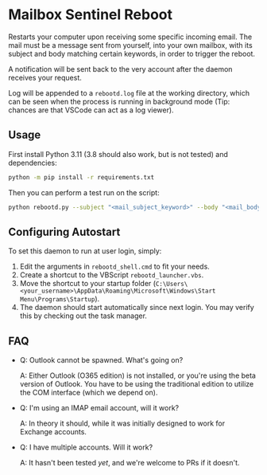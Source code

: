 
# Mailbox Sentinel Reboot

Restarts your computer upon receiving some specific incoming email. The mail must be a message sent from yourself, into your own mailbox, with its subject and body matching certain keywords, in order to trigger the reboot.

A notification will be sent back to the very account after the daemon receives your request.

Log will be appended to a `rebootd.log` file at the working directory, which can be seen when the process is running in background mode (Tip: chances are that VSCode can act as a log viewer).

## Usage

First install Python 3.11 (3.8 should also work, but is not tested) and dependencies:

```sh
python -m pip install -r requirements.txt
```

Then you can perform a test run on the script:

```sh
python rebootd.py --subject "<mail_subject_keyword>" --body "<mail_body_keyword>"
```

## Configuring Autostart

To set this daemon to run at user login, simply:

1. Edit the arguments in `rebootd_shell.cmd` to fit your needs.
2. Create a shortcut to the VBScript `rebootd_launcher.vbs`.
3. Move the shortcut to your startup folder (`C:\Users\<your_username>\AppData\Roaming\Microsoft\Windows\Start Menu\Programs\Startup`).
4. The daemon should start automatically since next login. You may verify this by checking out the task manager.

## FAQ

- Q: Outlook cannot be spawned. What's going on?

  A: Either Outlook (O365 edition) is not installed, or you're using the beta version of Outlook. You have to be using the traditional edition to utilize the COM interface (which we depend on).

- Q: I'm using an IMAP email account, will it work?

  A: In theory it should, while it was initially designed to work for Exchange accounts.

- Q: I have multiple accounts. Will it work?

  A: It hasn't been tested *yet*, and we're welcome to PRs if it doesn't.
